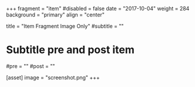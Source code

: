 +++
fragment = "item"
#disabled = false
date = "2017-10-04"
weight = 284
background = "primary"
align = "center"

title = "Item Fragment Image Only"
#subtitle = ""

# Subtitle pre and post item
#pre = ""
#post = ""

[asset]
  image = "screenshot.png"
+++
